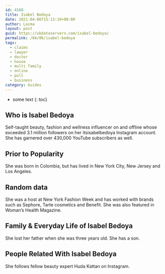 ```yaml
---
id: 4168
title: Isabel Bedoya
date: 2021-04-06T15:13:19+00:00
author: Laima
layout: post
guid: https://ukdataservers.com/isabel-bedoya/
permalink: /04/06/isabel-bedoya
tags:
  - claims
  - lawyer
  - doctor
  - house
  - multi family
  - online
  - poll
  - business
category: Guides
---
```


* some text
{: toc}


## Who is Isabel Bedoya
                  
                  
                  
Self-taught beauty, fashion and wellness influencer on and offline whose exceeded 3.1 million followers on her itsisabelbedoya Instagram account. She has garnered over 430,000 YouTube subscribers as well. 
                  
              
            
              
            
                
                
                
## Prior to Popularity
                  
                  
                  
She was born in Colombia, but has lived in New York City, New Jersey and Los Angeles. 
                  
              
            
              
            
                
                
                
## Random data
                  
                  
                  
She was a host at New York Fashion Week and has worked with brands such as Sephore, Tarte cosmetics and Benefit. She was also featured in Woman&#8217;s Health Magazine. 
                  
              
            
              
            
                
                
                
## Family & Everyday Life of Isabel Bedoya
                  
                  
                  
She lost her father when she was three years old. She has a son. 
                  
              
            
              
            
                
                
                
## People Related With Isabel Bedoya
                  
                  
                  
She follows fellow beauty expert Huda Kattan on Instagram. 
                  
              
            
              
            
                
              
            
              
              
            
            
              
            
          
          
          
